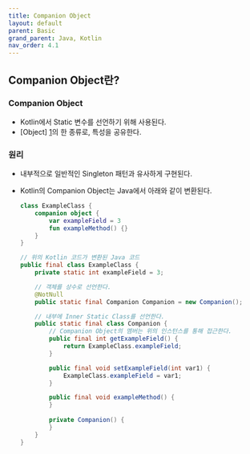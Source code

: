 ```yaml
---
title: Companion Object
layout: default
parent: Basic
grand_parent: Java, Kotlin
nav_order: 4.1
---
```


## Companion Object란?
### Companion Object
- Kotlin에서 Static 변수를 선언하기 위해 사용된다.<br/> 
- [Object] [1]의 한 종류로, 특성을 공유한다.<br/>

### 원리
- 내부적으로 일반적인 Singleton 패턴과 유사하게 구현된다.<br/>
- Kotlin의 Companion Object는 Java에서 아래와 같이 변환된다.<br/>
    ```kotlin
    class ExampleClass {
        companion object {
            var exampleField = 3
            fun exampleMethod() {}
        }
    }
    ```

    ```java
    // 위의 Kotlin 코드가 변환된 Java 코드
    public final class ExampleClass {
        private static int exampleField = 3;
  
        // 객체를 상수로 선언한다.
        @NotNull
        public static final Companion Companion = new Companion();

        // 내부에 Inner Static Class를 선언한다. 
        public static final class Companion {
            // Companion Object의 멤버는 위의 인스턴스를 통해 접근한다.
            public final int getExampleField() {
                return ExampleClass.exampleField;
            }

            public final void setExampleField(int var1) {
                ExampleClass.exampleField = var1;
            }

            public final void exampleMethod() {
            }
            
            private Companion() {
            }
        }
    }
    ```
  
[1]: object.html
    